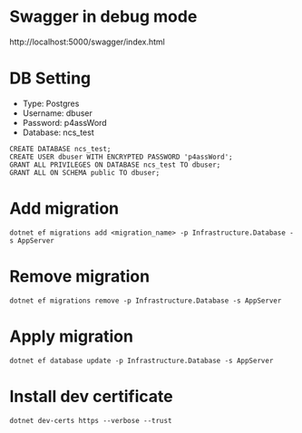 # Swagger in debug mode
http://localhost:5000/swagger/index.html

# DB Setting
- Type: Postgres
- Username: dbuser
- Password: p4assWord
- Database: ncs_test
```
CREATE DATABASE ncs_test;
CREATE USER dbuser WITH ENCRYPTED PASSWORD 'p4assWord';
GRANT ALL PRIVILEGES ON DATABASE ncs_test TO dbuser;
GRANT ALL ON SCHEMA public TO dbuser;
```

# Add migration
```
dotnet ef migrations add <migration_name> -p Infrastructure.Database -s AppServer
```

# Remove migration
```
dotnet ef migrations remove -p Infrastructure.Database -s AppServer
```

# Apply migration
```
dotnet ef database update -p Infrastructure.Database -s AppServer
```

# Install dev certificate
```
dotnet dev-certs https --verbose --trust
```